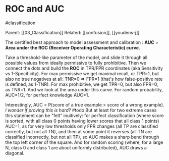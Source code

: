# ROC and AUC

#classification

Parent: [[03_Classification]]
Related: [[confusion]], [[youdens-j]]

The certified best approach to model assessment and calibration : **AUC** = **Area under the ROC (Receiver Operating Characteristic) curve**. 

Take a threshold-like parameter of the model, and slide it through all possible values from ideally permissive to fully prohibitive. Then we connect the dots and build the **ROC** in TPR/FPR coordinates (aka Sensitivity vs 1-Specificity). For max permissive we get maximal recall, or TPR=1, but also no true negatives at all: TNR=0 ⇒ FPR=1 (that's how false-positive rate is defined, as 1-TNR). For max prohibitive, we get TPR=0, but also FPR=0, as TNR=1. And we look at the area under this curve. For random probability, AUC=1/2, for perfect knowledge AUC=1.

Interestingly, AUC = P(score of a true example > score of a wrong example). _I wonder if proving this is hard?_ #todo But at least for two extreme cases this statement can be "felt" inuitively: for perfect classification (where score is sorted, with all class 0 points having lower scores that all class 1 points) AUC=1, as for very low thresholds only FPR changes (all TP are classified correctly, but not all TN), and then at some point it reverses (all TN are classified incorrectly, but not all TP), so AUC makes a sharp bend through the top left corner of the square. And for random scoring (where, for a large N, class 0 and class 1 are about uniformly distributed), AUC draws a diagonal.